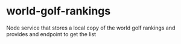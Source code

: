 # world-golf-rankings
Node service that stores a local copy of the world golf rankings and provides and endpoint to get the list
